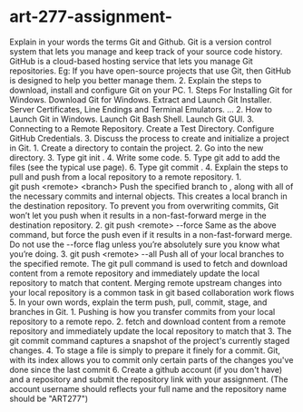 # art-277-assignment-
Explain in your words the terms Git and Github.  Git is a version control system that lets you manage and keep track of your source code history. GitHub is a cloud-based hosting service that lets you manage Git repositories. Eg: If you have open-source projects that use Git, then GitHub is designed to help you better manage them.   2. Explain the steps to download, install and configure Git on your PC.  1. Steps For Installing Git for Windows. Download Git for Windows. Extract and Launch Git Installer. Server Certificates, Line Endings and Terminal Emulators. ... 2. How to Launch Git in Windows. Launch Git Bash Shell. Launch Git GUI. 3. Connecting to a Remote Repository. Create a Test Directory. Configure GitHub Credentials.   3. Discuss the process to create and initialize a project in Git.  1. Create a directory to contain the project. 2. Go into the new directory. 3. Type git init . 4. Write some code. 5. Type git add to add the files (see the typical use page). 6. Type git commit .   4. Explain the steps to pull and push from a local repository to a remote repository.  1. git push &lt;remote> &lt;branch> Push the specified branch to , along with all of the necessary commits and internal objects. This creates a local branch in the destination repository. To prevent you from overwriting commits, Git won’t let you push when it results in a non-fast-forward merge in the destination repository. 2. git push &lt;remote> --force Same as the above command, but force the push even if it results in a non-fast-forward merge. Do not use the --force flag unless you’re absolutely sure you know what you’re doing. 3. git push &lt;remote> --all Push all of your local branches to the specified remote.  The git pull command is used to fetch and download content from a remote repository and immediately update the local repository to match that content. Merging remote upstream changes into your local repository is a common task in git based collaboration work flows     5. In your own words, explain the term push, pull, commit, stage, and branches in Git. 1.  Pushing is how you transfer commits from your local repository to a remote repo.   2. fetch and download content from a remote repository and immediately update the local repository to match that 3. The git commit command captures a snapshot of the project's currently staged changes. 4. To stage a file is simply to prepare it finely for a commit. Git, with its index allows you to commit only certain parts of the changes you've done since the last commit   6. Create a github account (if you don't have) and a repository and submit the repository link with your assignment. (The account username should reflects your full name and the repository name should be "ART277")
